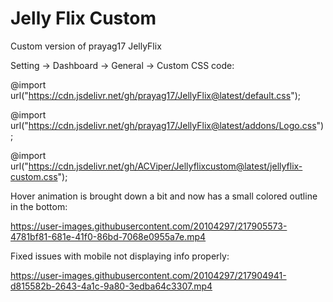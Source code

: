 # Jelly Flix Custom
Custom version of prayag17 JellyFlix

Setting -> Dashboard -> General -> Custom CSS code:

@import url("https://cdn.jsdelivr.net/gh/prayag17/JellyFlix@latest/default.css");

@import url("https://cdn.jsdelivr.net/gh/prayag17/JellyFlix@latest/addons/Logo.css");

@import url("https://cdn.jsdelivr.net/gh/ACViper/Jellyflixcustom@latest/jellyflix-custom.css");


Hover animation is brought down a bit and now has a small colored outline in the bottom:

https://user-images.githubusercontent.com/20104297/217905573-4781bf81-681e-41f0-86bd-7068e0955a7e.mp4

Fixed issues with mobile not displaying info properly:

https://user-images.githubusercontent.com/20104297/217904941-d815582b-2643-4a1c-9a80-3edba64c3307.mp4

